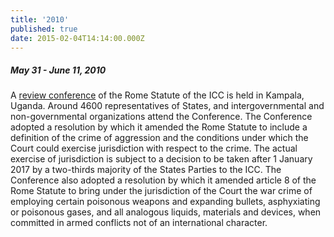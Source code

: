 ```yaml
---
title: '2010'
published: true
date: 2015-02-04T14:14:00.000Z
---
```



##### May 31 - June 11, 2010

A [review conference](http://www.iccnow.org/?mod=review) of the Rome Statute of the ICC is held in Kampala, Uganda. Around 4600 representatives of States, and intergovernmental and non-governmental organizations attend the Conference. The Conference adopted a resolution by which it amended the Rome Statute to include a definition of the crime of aggression and the conditions under which the Court could exercise jurisdiction with respect to the crime. The actual exercise of jurisdiction is subject to a decision to be taken after 1 January 2017 by a two-thirds majority of the States Parties to the ICC. The Conference also adopted a resolution by which it amended article 8 of the Rome Statute to bring under the jurisdiction of the Court the war crime of employing certain poisonous weapons and expanding bullets, asphyxiating or poisonous gases, and all analogous liquids, materials and devices, when committed in armed conflicts not of an international character.